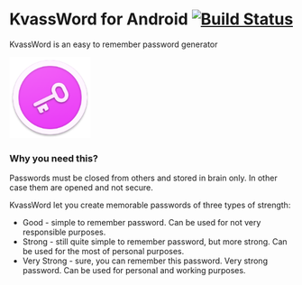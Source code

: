# KvassWord for Android [![Build Status](http://citron.cloud/app/rest/builds/buildType:id:KvassWordAndroid_Build/statusIcon.svg)](http://citron.cloud/viewType.html?buildTypeId=KvassWordAndroid_Build)
KvassWord is an easy to remember password generator

![KwassWord icon](/art/logo_small.png)

### Why you need this?
Passwords must be closed from others and stored in brain only. In other case them are opened and not secure. 

KvassWord let you create memorable passwords of three types of strength:
* Good - simple to remember password. Can be used for not very responsible purposes.
* Strong - still quite simple to remember password, but more strong. Can be used for the most of personal purposes.
* Very Strong - sure, you can remember this password. Very strong password. Can be used for personal and working purposes.